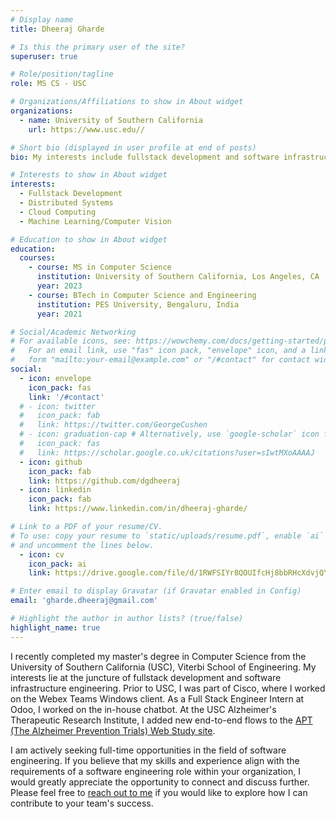 ```yaml
---
# Display name
title: Dheeraj Gharde

# Is this the primary user of the site?
superuser: true

# Role/position/tagline
role: MS CS - USC

# Organizations/Affiliations to show in About widget
organizations:
  - name: University of Southern California
    url: https://www.usc.edu//

# Short bio (displayed in user profile at end of posts)
bio: My interests include fullstack development and software infrastructure engineering.

# Interests to show in About widget
interests:
  - Fullstack Development
  - Distributed Systems
  - Cloud Computing
  - Machine Learning/Computer Vision

# Education to show in About widget
education:
  courses:
    - course: MS in Computer Science
      institution: University of Southern California, Los Angeles, CA
      year: 2023
    - course: BTech in Computer Science and Engineering
      institution: PES University, Bengaluru, India
      year: 2021

# Social/Academic Networking
# For available icons, see: https://wowchemy.com/docs/getting-started/page-builder/#icons
#   For an email link, use "fas" icon pack, "envelope" icon, and a link in the
#   form "mailto:your-email@example.com" or "/#contact" for contact widget.
social:
  - icon: envelope
    icon_pack: fas
    link: '/#contact'
  # - icon: twitter
  #   icon_pack: fab
  #   link: https://twitter.com/GeorgeCushen
  # - icon: graduation-cap # Alternatively, use `google-scholar` icon from `ai` icon pack
  #   icon_pack: fas
  #   link: https://scholar.google.co.uk/citations?user=sIwtMXoAAAAJ
  - icon: github
    icon_pack: fab
    link: https://github.com/dgdheeraj
  - icon: linkedin
    icon_pack: fab
    link: https://www.linkedin.com/in/dheeraj-gharde/

# Link to a PDF of your resume/CV.
# To use: copy your resume to `static/uploads/resume.pdf`, enable `ai` icons in `params.toml`,
# and uncomment the lines below.
  - icon: cv
    icon_pack: ai
    link: https://drive.google.com/file/d/1RWFSIYr8QOUIfcHj8bbRHcXdvjQYHk4d/view?usp=sharing

# Enter email to display Gravatar (if Gravatar enabled in Config)
email: 'gharde.dheeraj@gmail.com'

# Highlight the author in author lists? (true/false)
highlight_name: true
---
```


I recently completed my master's degree in Computer Science from the University of Southern California (USC), Viterbi School of Engineering. My interests lie at the juncture of fullstack development and software infrastructure engineering. Prior to USC, I was part of Cisco, where I worked on the Webex Teams Windows client. As a Full Stack Engineer Intern at Odoo, I worked on the in-house chatbot. At the USC Alzheimer's Therapeutic Research Institute, I added new end-to-end flows to the [APT (The Alzheimer Prevention Trials) Web Study site](https://www.aptwebstudy.org/). 

I am actively seeking full-time opportunities in the field of software engineering.
If you believe that my skills and experience align with the requirements of a software engineering role within your organization, I would greatly appreciate the opportunity to connect and discuss further. Please feel free to [reach out to me](mailto:gharde.dheeraj@gmail.com) if you would like to explore how I can contribute to your team's success.